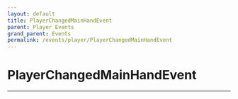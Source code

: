 ```yaml
---
layout: default
title: PlayerChangedMainHandEvent
parent: Player Events
grand_parent: Events
permalink: /events/player/PlayerChangedMainHandEvent
---
```


# PlayerChangedMainHandEvent

---
